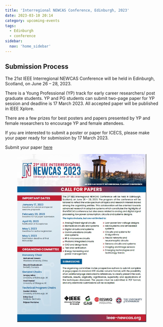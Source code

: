 ```yaml
---
title: 'Interregional NEWCAS Conference, Edinburgh, 2023'
date: 2023-03-10 20:14
category: upcoming-events
tags:
  - Edinburgh
  - conference
sidebar:
  nav: 'home_sidebar'
---
```


## Submission Process

The 21st IEEE Interregional NEWCAS Conference will be held in Edinburgh, Scotland, on June 26 – 28, 2023. 

There is a Young Professional (YP) track for early career researchers/ post graduate students. YP and PG students can submit two-page paper for YP session and deadline is 17 March 2023. All accepted paper will be published in IEEE Xplore.

There are a few prizes for best posters and papers presented by YP and female researchers to encourage YP and female attendees.

 If you are interested to submit a poster or paper for ICECS, please make your paper ready for submission by 17 March 2023.

Submit your paper [here](https://epapers2.org/newcas2023/ESR/login.php?epsc=YP28$)

<figure>
	<img src="/assets/images/2022_newcas/image1.jpg">
</figure>
